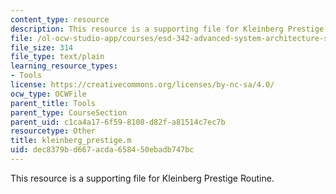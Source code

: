 ```yaml
---
content_type: resource
description: This resource is a supporting file for Kleinberg Prestige Routine.
file: /ol-ocw-studio-app/courses/esd-342-advanced-system-architecture-spring-2006/dec8379bd667acda658450ebadb747bc_kleinberg_prestige.m
file_size: 314
file_type: text/plain
learning_resource_types:
- Tools
license: https://creativecommons.org/licenses/by-nc-sa/4.0/
ocw_type: OCWFile
parent_title: Tools
parent_type: CourseSection
parent_uid: c1ca4a17-6f59-8108-d82f-a81514c7ec7b
resourcetype: Other
title: kleinberg_prestige.m
uid: dec8379b-d667-acda-6584-50ebadb747bc
---
```

This resource is a supporting file for Kleinberg Prestige Routine.